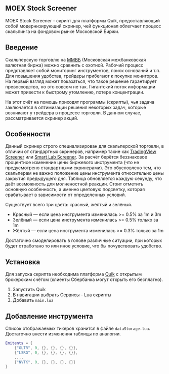 ## MOEX Stock Screener

MOEX Stock Screener - скрипт для платформы Quik, предоставляющий собой модернизирующий скринер, чей функционал облегчает процесс скальпинга на фондовом рынке Московской Биржи.

## Введение

Скальперскую торговлю на [ММВБ](https://ru.wikipedia.org/wiki/%D0%9C%D0%BE%D1%81%D0%BA%D0%BE%D0%B2%D1%81%D0%BA%D0%B0%D1%8F_%D0%BC%D0%B5%D0%B6%D0%B1%D0%B0%D0%BD%D0%BA%D0%BE%D0%B2%D1%81%D0%BA%D0%B0%D1%8F_%D0%B2%D0%B0%D0%BB%D1%8E%D1%82%D0%BD%D0%B0%D1%8F_%D0%B1%D0%B8%D1%80%D0%B6%D0%B0) (Московская межбанковская валютная биржа) можно сравнить с охотной. Рабочий процесс представляет собой мониторинг инструментов, поиск оснований и т.п. Для повышения удобства, трейдеры прибегают к покупке мониторов. На первый взгляд может показаться, что такое решение гарантирует превосходство, но это совсем не так. Гигантский поток информации может привести к быстрому утомлению, потере концентрации.

На этот счёт на помощь приходят программы (скрипты), чья задача заключается в оптимизации решения некоторых задач, которые возникают у трейдера в процессе торговли. В данном случае, рассматривается скринер акций.

## Особенности
Данный скринер строго специализирован для скальперской торговли, в отличии от стандартных скринеров, например такие как [TradingView Screener](https://www.tradingview.com/screener/) или [Smart Lab Screener](https://smart-lab.ru/q/shares_fundamental/). За расчёт берётся беззнаковое процентное изменение цены биржевого инструмента (что не предусмотрено стандартными скринерами). Это обусловлено тем, что скальперам не важно положение цены инструмента относительно цены закрытия предыдущего дня. Таблица обновляется каждую секунду, что даёт возможность для молненостной реакции.
Стоит отметить основную особенность, а именно цветовую подсветку, которая срабатывает в зависимости от определенных условий.

Существует всего три цвета: красный, жёлтый и зелёный.

- Красный — если цена инструмента изменилась >= 0.5% за 1m и 3m
- Зелёный — если цена инструмента изменилась >= 0.5% только за 1m
- Жёлтый — если цена инструмента изменилась >= 0.3% только за 1m

Достаточно смоделировать в голове различные ситуации, при которых будет отработано то или иное условие, что бы почувствовать удобство.

## Установка

Для запуска скрипта необходима платформа [Quik](https://www.sberbank.ru/ru/person/investments/broker_service/quik) с открытым брокерским счётом (клиенты Сбербанка могут открыть его бесплатно).

1. Запустить Quik
2. В навигации выбрать Сервисы - Lua скрипты
3. Добавить ```main.lua```

## Добавление инструмента
Список отображаемых тикеров хранится в файле ```dataStorage.lua```. Достаточно внести изменения таблицы по аналогии.
```lua
Emitents = {
	{"GLTR", 0, {}, {}, {}, {}},
	{"LSRG", 0, {}, {}, {}, {}},
    ....
    {"NVTK", 0, {}, {}, {}, {}}
}
```
